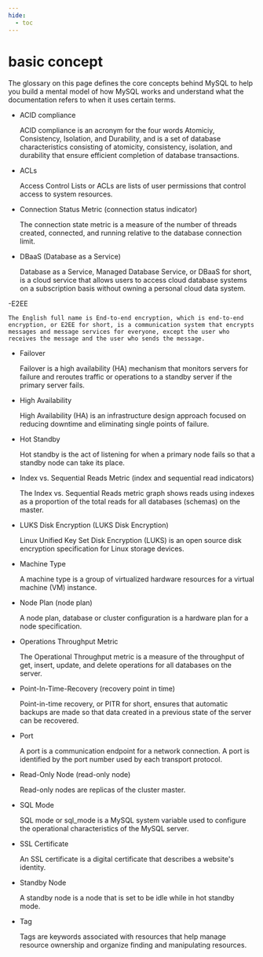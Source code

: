 ```yaml
---
hide:
  - toc
---
```


# basic concept

The glossary on this page defines the core concepts behind MySQL to help you build a mental model of how MySQL works and understand what the documentation refers to when it uses certain terms.

- ACID compliance

    ACID compliance is an acronym for the four words Atomiciy, Consistency, Isolation, and Durability, and is a set of database characteristics consisting of atomicity, consistency, isolation, and durability that ensure efficient completion of database transactions.

- ACLs

    Access Control Lists or ACLs are lists of user permissions that control access to system resources.

- Connection Status Metric (connection status indicator)

    The connection state metric is a measure of the number of threads created, connected, and running relative to the database connection limit.

- DBaaS (Database as a Service)
  
    Database as a Service, Managed Database Service, or DBaaS for short, is a cloud service that allows users to access cloud database systems on a subscription basis without owning a personal cloud data system.

-E2EE

    The English full name is End-to-end encryption, which is end-to-end encryption, or E2EE for short, is a communication system that encrypts messages and message services for everyone, except the user who receives the message and the user who sends the message.

- Failover

    Failover is a high availability (HA) mechanism that monitors servers for failure and reroutes traffic or operations to a standby server if the primary server fails.

- High Availability

    High Availability (HA) is an infrastructure design approach focused on reducing downtime and eliminating single points of failure.

- Hot Standby

    Hot standby is the act of listening for when a primary node fails so that a standby node can take its place.

- Index vs. Sequential Reads Metric (index and sequential read indicators)

    The Index vs. Sequential Reads metric graph shows reads using indexes as a proportion of the total reads for all databases (schemas) on the master.

- LUKS Disk Encryption (LUKS Disk Encryption)

    Linux Unified Key Set Disk Encryption (LUKS) is an open source disk encryption specification for Linux storage devices.

- Machine Type

    A machine type is a group of virtualized hardware resources for a virtual machine (VM) instance.

- Node Plan (node ​​plan)

    A node plan, database or cluster configuration is a hardware plan for a node specification.

- Operations Throughput Metric

    The Operational Throughput metric is a measure of the throughput of get, insert, update, and delete operations for all databases on the server.

- Point-In-Time-Recovery (recovery point in time)

    Point-in-time recovery, or PITR for short, ensures that automatic backups are made so that data created in a previous state of the server can be recovered.

- Port

    A port is a communication endpoint for a network connection. A port is identified by the port number used by each transport protocol.

- Read-Only Node (read-only node)

    Read-only nodes are replicas of the cluster master.

- SQL Mode

    SQL mode or sql_mode is a MySQL system variable used to configure the operational characteristics of the MySQL server.

- SSL Certificate

    An SSL certificate is a digital certificate that describes a website's identity.

- Standby Node

    A standby node is a node that is set to be idle while in hot standby mode.

- Tag

    Tags are keywords associated with resources that help manage resource ownership and organize finding and manipulating resources.